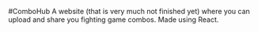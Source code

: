 #ComboHub
A website (that is very much not finished yet) where you can upload and share you fighting game combos.
Made using React.

